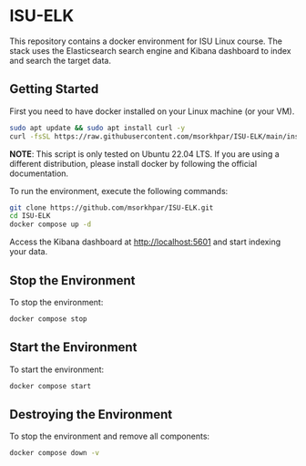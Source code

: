 # ISU-ELK

This repository contains a docker environment for ISU Linux course. The stack uses the Elasticsearch search engine and
Kibana dashboard to index and search the target data.

## Getting Started

First you need to have docker installed on your Linux machine (or your VM).

```bash
sudo apt update && sudo apt install curl -y 
curl -fsSL https://raw.githubusercontent.com/msorkhpar/ISU-ELK/main/install-docker.sh | sudo sh
```

**NOTE**: This script is only tested on Ubuntu 22.04 LTS. If you are using a different distribution, please install
docker by following the official documentation.

To run the environment, execute the following commands:

```bash
git clone https://github.com/msorkhpar/ISU-ELK.git
cd ISU-ELK
docker compose up -d
```

Access the Kibana dashboard at [http://localhost:5601](http://localhost:5601) and start indexing your data.

## Stop the Environment

To stop the environment:

```bash
docker compose stop
```

## Start the Environment

To start the environment:

```bash
docker compose start
```

## Destroying the Environment

To stop the environment and remove all components:

```bash
docker compose down -v
```

